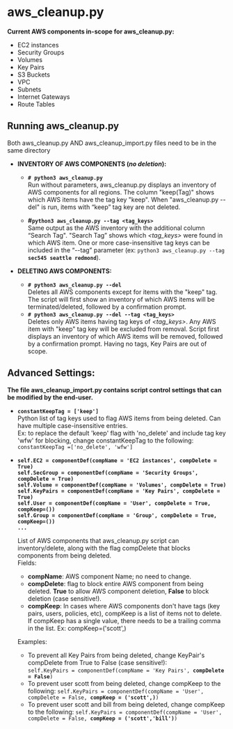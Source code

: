 # aws_cleanup.py
**Current AWS components in-scope for aws_cleanup.py:**
- EC2 instances 
- Security Groups 
- Volumes 
- Key Pairs 
- S3 Buckets 
- VPC 
- Subnets 
- Internet Gateways 
- Route Tables

## Running aws_cleanup.py
Both aws_cleanup.py AND aws_cleanup_import.py files need to be in the same directory
- **INVENTORY OF AWS COMPONENTS (_no deletion_):**
  - **``# python3 aws_cleanup.py``**  
    Run without parameters, aws_cleanup.py displays an inventory of AWS components for all regions. The column "keep(Tag)" shows which AWS items have the tag key "keep". When "aws_cleanup.py --del" is run, items with “keep” tag key are not deleted.

  - **#``python3 aws_cleanup.py --tag <tag_keys>``**  
    Same output as the AWS inventory with the additional column “Search Tag". "Search Tag” shows which _<tag_keys>_ were found in which AWS item. One or more case-insensitive tag keys can be included in the “--tag” parameter (ex: ``python3 aws_cleanup.py --tag ``**``sec545 seattle redmond``**).  
 
 
- **DELETING AWS COMPONENTS:**
  - **``# python3 aws_cleanup.py --del``**  
    Deletes all AWS components except for items with the "keep" tag. The script will first show an inventory of which AWS items will be terminated/deleted, followed by a confirmation prompt.
  - **``# python3 aws_cleanup.py --del --tag <tag_keys>``**   
    Deletes only AWS items having tag keys of _<tag_keys>_. Any AWS item with "keep" tag key will be excluded from removal. Script first displays an inventory of which AWS items will be removed, followed by a confirmation prompt. Having no tags, Key Pairs are out of scope.  


## Advanced Settings:
**The file aws_cleanup_import.py contains script control settings that can be modified by the end-user.**
- **``constantKeepTag = ['keep']``**  
  Python list of tag keys used to flag AWS items from being deleted.  Can have multiple case-insensitive entries.  
  Ex: to replace the default 'keep' flag with 'no_delete' and include tag key 'wfw' for blocking, change constantKeepTag to the following:  
    ``constantKeepTag =['no_delete', 'wfw']``
    
- **``self.EC2 = componentDef(compName = 'EC2 instances', compDelete = True)``**  
  **``self.SecGroup = componentDef(compName = 'Security Groups', compDelete = True)``**  
  **``self.Volume = componentDef(compName = 'Volumes', compDelete = True)``**  
  **``self.KeyPairs = componentDef(compName = 'Key Pairs', compDelete = True)``**  
  **``self.User = componentDef(compName = 'User', compDelete = True, compKeep=())``**  
  **``self.Group = componentDef(compName = 'Group', compDelete = True, compKeep=())``**  
  **``...``**
  
  List of AWS components that aws_cleanup.py script can inventory/delete, along with the flag compDelete that blocks components from being deleted.  
  Fields:
  - **compName**: AWS component Name; no need to change.
  - **compDelete**: flag to block entire AWS component from being deleted. **True** to allow AWS component deletion, **False** to block deletion (case sensitive!).
  - **compKeep**: In cases where AWS components don't have tags (key pairs, users, policies, etc), compKeep is a list of items not to delete. If compKeep has a single value, there needs to be a trailing comma in the list. Ex: compKeep=('scott',)
  
  Examples: 
  - To prevent all Key Pairs from being deleted, change KeyPair's compDelete from True to False (case sensitive!):  
    ``self.KeyPairs = componentDef(compName = 'Key Pairs', ``**``compDelete = False``**``)``
  - To prevent user scott from being deleted, change compKeep to the following:
    ``self.KeyPairs = componentDef(compName = 'User', compDelete = False, ``**``compKeep = ('scott',)``**``)``
  - To prevent user scott and bill from being deleted, change compKeep to the following:
    ``self.KeyPairs = componentDef(compName = 'User', compDelete = False, ``**``compKeep = ('scott','bill')``**``)``

